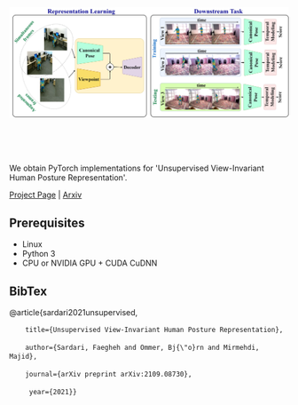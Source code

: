 <img src='imgs/last-version-overal-bnmvc2021.jpg' width=900>

<br><br><br>

We obtain PyTorch implementations for 'Unsupervised View-Invariant Human Posture Representation'.

[Project Page]() |  [Arxiv](https://arxiv.org/pdf/2109.08730.pdf)

## Prerequisites
- Linux 
- Python 3
- CPU or NVIDIA GPU + CUDA CuDNN


## BibTex

@article{sardari2021unsupervised,

        title={Unsupervised View-Invariant Human Posture Representation},
  
        author={Sardari, Faegheh and Ommer, Bj{\"o}rn and Mirmehdi, Majid},
  
        journal={arXiv preprint arXiv:2109.08730},
  
         year={2021}}
